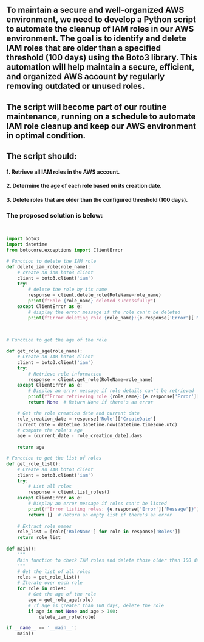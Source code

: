 ## To maintain a secure and well-organized AWS environment, we need to develop a Python script to automate the cleanup of IAM roles in our AWS environment. The goal is to identify and delete IAM roles that are older than a specified threshold (100 days) using the Boto3 library. This automation will help maintain a secure, efficient, and organized AWS account by regularly removing outdated or unused roles.

## The script will become part of our routine maintenance, running on a schedule to automate IAM role cleanup and keep our AWS environment in optimal condition.

## The script should:

#### 1. Retrieve all IAM roles in the AWS account.
#### 2. Determine the age of each role based on its creation date.
#### 3. Delete roles that are older than the configured threshold (100 days).


### The proposed solution is below:

``` python


import boto3
import datetime
from botocore.exceptions import ClientError

# Function to delete the IAM role
def delete_iam_role(role_name):
    # create an iam boto3 client
    client = boto3.client('iam')
    try:
        # delete the role by its name
        response = client.delete_role(RoleName=role_name)
        print(f"Role {role_name} deleted successfully")
    except ClientError as e:
        # display the error message if the role can't be deleted
        print(f"Error deleting role {role_name}:{e.response['Error']['Message']}")
    
    

# Function to get the age of the role

def get_role_age(role_name):
    # Create an IAM boto3 client
    client = boto3.client('iam')
    try:
        # Retrieve role information
        response = client.get_role(RoleName=role_name)
    except ClientError as e:
        # Display an error message if role details can't be retrieved
        print(f"Error retrieving role {role_name}:{e.response['Error']['Message']}")
        return None  # Return None if there's an error

    # Get the role creation date and current date    
    role_creation_date = response['Role']['CreateDate']
    current_date = datetime.datetime.now(datetime.timezone.utc)
    # compute the role's age
    age = (current_date - role_creation_date).days
    
    return age

# Function to get the list of roles
def get_role_list():
    # Create an IAM boto3 client
    client = boto3.client('iam')
    try:
        # List all roles
        response = client.list_roles()
    except ClientError as e:
        # Display an error message if roles can't be listed
        print(f"Error listing roles: {e.response['Error']['Message']}")
        return []  # Return an empty list if there's an error
    
    # Extract role names
    role_list = [role['RoleName'] for role in response['Roles']]
    return role_list
    
def main():
    """
    Main function to check IAM roles and delete those older than 100 days.
    """
    # Get the list of all roles
    roles = get_role_list()
    # Iterate over each role
    for role in roles:
        # Get the age of the role
        age = get_role_age(role)
        # If age is greater than 100 days, delete the role
        if age is not None and age > 100:
            delete_iam_role(role)

if __name__ == '__main__':
    main()
